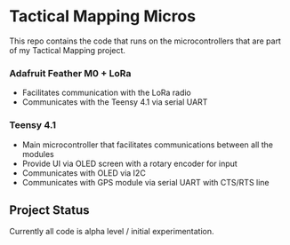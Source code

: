 # Tactical Mapping Micros
This repo contains the code that runs on the microcontrollers that are part of my Tactical Mapping project.

### Adafruit Feather M0 + LoRa
- Facilitates communication with the LoRa radio
- Communicates with the Teensy 4.1 via serial UART

### Teensy 4.1
- Main microcontroller that facilitates communications between all the modules
- Provide UI via OLED screen with a rotary encoder for input
- Communicates with OLED via I2C
- Communicates with GPS module via serial UART with CTS/RTS line

## Project Status
Currently all code is alpha level / initial experimentation.